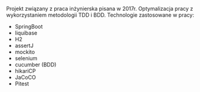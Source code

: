 Projekt związany z praca inżynierska pisana w 2017r. 
Optymalizacja pracy z wykorzystaniem metodologii TDD i BDD.
Technologie zastosowane w pracy:
  - SpringBoot
  - liquibase
  - H2
  - assertJ
  - mockito
  - selenium
  - cucumber (BDD)
  - hikariCP
  - JaCoCO
  - Pitest
